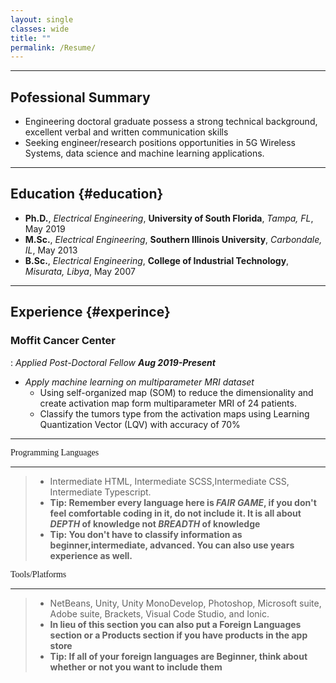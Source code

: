 ```yaml
---
layout: single
classes: wide
title: ""
permalink: /Resume/
---
```


-----------------

## Pofessional Summary
- Engineering doctoral graduate possess a strong technical background, excellent verbal and written communication skills
- Seeking engineer/research positions opportunities in 5G Wireless Systems, data science and machine learning applications.

-----------------

## Education {#education}
 - **Ph.D.**, *Electrical Engineering*, **University of South Florida**,      *Tampa, FL*,       May 2019
 - **M.Sc.**, *Electrical Engineering*, **Southern Illinois University**,     *Carbondale, IL*,  May 2013
 - **B.Sc.**, *Electrical Engineering*, **College of Industrial Technology**, *Misurata, Libya*, May 2007

-----------------

## Experience {#experince}
### Moffit Cancer Center
: *Applied Post-Doctoral Fellow*
  ___Aug 2019-Present___
- *Apply machine learning on multiparameter MRI dataset*
    - Using self-organized map (SOM) to reduce the dimensionality and create activation map form multiparameter MRI of 24 patients.
    - Classify the tumors type from the activation maps using Learning Quantization Vector (LQV) with accuracy of 70%

-----------------

<span style="font-family:Didot; font-size:1em;">Programming Languages</span>
<br />
- - - -

   > * Intermediate HTML, Intermediate SCSS,Intermediate CSS, Intermediate Typescript.
   >* **Tip: Remember every language here is *FAIR GAME*, if you don't feel comfortable coding in it, do not include it. It is all about *DEPTH* of knowledge not *BREADTH* of knowledge**
   >* **Tip: You don't have to classify information as beginner,intermediate, advanced. You can also use years experience as well.**

<span style="font-family:Didot; font-size:1em;">Tools/Platforms</span>
<br />
- - - -

> * NetBeans, Unity, Unity MonoDevelop, Photoshop, Microsoft suite,
 Adobe suite, Brackets, Visual Code Studio, and Ionic.
 > * **In lieu of this section you can also put a Foreign Languages section or a Products section if you have products in the app store**
 > * **Tip: If all of your foreign languages are Beginner, think about whether or not you want to include them**

